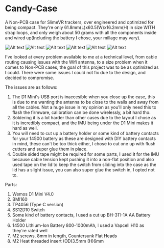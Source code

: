 # Candy-Case
A Non-PCB case for SlimeVR trackers, over engineered and optimized for being compact. They're only 61.8mm(L)x60.5(W)x16.2mm(H) in size WITH strap loops, and only weigh about 50 grams with all the components inside and wired up(Including the battery I chose, your millage may vary).

![Alt text](<First Print of V9.0.jpg>)
![Alt text](<IMG_4716.jpg>)
![Alt text](<IMG_4719.jpg>)
![Alt text](<IMG_4720.jpg>)
![Alt text](<IMG_4722.jpg>)
![Alt text](<IMG_4717.jpg>)

I've looked at every problem available to me at a technical level, from cable routing causing issues with the Wifi antenna, to a size problem when it comes to Non-PCB cases, the goal of this project was to be as optimized as I could. There were some issues I could not fix due to the design, and decided to compromise.

The issues are as follows:
1. The D1 Mini's USB port is inaccesible when you close up the case, this is due to me wanting the antenna to be close to the walls and away from all the cables. Not a huge issue in my opinion as you'll only need this to flash the firmware, calibration can be done wirelessly, a bit hard tho.
2. Soldering it is a lot harder than other cases due to the layout I chose as it is incredibly compact, and the IMU being under the D1 Mini makes it hard as well.
3. You will need to cut up a battery holder or some kind of battery contacts for your 14500 battery as these are designed with DIY battery contacts in mind, these can't be too thick either, I chose to cut one up with flush cutters and super glue them in place.
4. Double sided tape might be required for some parts, I used it for the IMU because cable tension kept pushing it into a non-flat position and also used tape on the lid to keep the switch from sliding into the case as the lid has a slight issue, you can also super glue the switch in, I opted not to.

Parts: 
1. Wemos D1 Mini V4.0
2. BMI160
3. TP4056 (Type C version)
4. SS12D10 Switch
5. Some kind of battery contacts, I used a cut up BH-311-1A AA Battery Holder
6. 14500 Lithium-Ion Battery 800-1000mAh, I used a Vapcell H10 as they're rated well
7. M2 screws, 8mm in length, Countersunk Flat Heads
8. M2 Heat threaded insert (OD)3.5mm (H)6mm